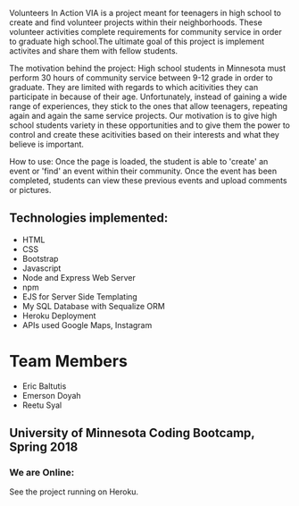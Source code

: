 Volunteers In Action
VIA is a project meant for teenagers in high school to create and find volunteer projects within their neighborhoods. These volunteer activities complete requirements for community service in order to graduate high school.The ultimate goal of this project is implement activites and share them with fellow students. 

The motivation behind the project:
High school students in Minnesota must perform 30 hours of community service between 9-12 grade in order to graduate. They are limited with regards to which acitivities they can participate in because of their age. Unfortunately, instead of gaining a wide range of experiences, they stick to the ones that allow teenagers, repeating again and again the same service projects. Our motivation is to give high school students variety in these opportunities and to give them the power to control and create these acitivities based on their interests and what they believe is important. 

How to use:
Once the page is loaded, the student is able to 'create' an event or 'find' an event within their community. Once the event has been completed, students can view these previous events and upload comments or pictures.

## Technologies implemented:
* HTML
* CSS
* Bootstrap
* Javascript
* Node and Express Web Server
* npm 
* EJS for Server Side Templating
* My SQL Database with Sequalize ORM
* Heroku Deployment
* APIs used Google Maps, Instagram

# Team Members
* Eric Baltutis
* Emerson Doyah
* Reetu Syal
## University of Minnesota Coding Bootcamp, Spring 2018

### We are Online:
See the project running on Heroku.
